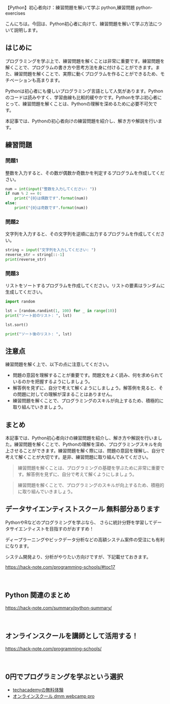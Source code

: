 【Python】初心者向け：練習問題を解いて学ぶ
python,練習問題
python-exercises

こんにちは。今回は、Python初心者に向けて、練習問題を解いて学ぶ方法について説明します。

## はじめに

プログラミングを学ぶ上で、練習問題を解くことは非常に重要です。練習問題を解くことで、プログラムの書き方や思考方法を身に付けることができます。また、練習問題を解くことで、実際に動くプログラムを作ることができるため、モチベーションも高まります。

Pythonは初心者にも優しいプログラミング言語として人気があります。Pythonのコードは読みやすく、学習曲線も比較的緩やかです。Pythonを学ぶ初心者にとって、練習問題を解くことは、Pythonの理解を深めるために必要不可欠です。

本記事では、Pythonの初心者向けの練習問題を紹介し、解き方や解説を行います。

## 練習問題

### 問題1

整数を入力すると、その数が偶数か奇数かを判定するプログラムを作成してください。

```python
num = int(input("整数を入力してください: "))
if num % 2 == 0:
    print("{0}は偶数です".format(num))
else:
    print("{0}は奇数です".format(num))
```

### 問題2

文字列を入力すると、その文字列を逆順に出力するプログラムを作成してください。

```python
string = input("文字列を入力してください: ")
reverse_str = string[::-1]
print(reverse_str)
```

### 問題3

リストをソートするプログラムを作成してください。リストの要素はランダムに生成してください。

```python
import random

lst = [random.randint(1, 100) for _ in range(10)]
print("ソート前のリスト: ", lst)

lst.sort()

print("ソート後のリスト: ", lst)
```

## 注意点

練習問題を解く上で、以下の点に注意してください。

- 問題の意図を理解することが重要です。問題文をよく読み、何を求められているのかを把握するようにしましょう。
- 解答例を見ずに、自分で考えて解くようにしましょう。解答例を見ると、その問題に対しての理解が深まることはありません。
- 練習問題を解くことで、プログラミングのスキルが向上するため、積極的に取り組んでいきましょう。

## まとめ

本記事では、Python初心者向けの練習問題を紹介し、解き方や解説を行いました。練習問題を解くことで、Pythonの理解を深め、プログラミングスキルを向上させることができます。練習問題を解く際には、問題の意図を理解し、自分で考えて解くことが大切です。是非、練習問題に取り組んでみてください。

>練習問題を解くことは、プログラミングの基礎を学ぶために非常に重要です。解答例を見ずに、自分で考えて解くようにしましょう。

>練習問題を解くことで、プログラミングのスキルが向上するため、積極的に取り組んでいきましょう。

## データサイエンティストスクール 無料部分あります
PythonやRなどのプログラミングを学ぶなら、
さらに統計分野を学習してデータサイエンティストを目指すのがおすすめ！

ディープラーニングやビックデータ分析などの高額システム案件の受注にも有利になります。

システム開発より、分析がやりたい方向けですが、下記載せておきます。

https://hack-note.com/programming-schools/#toc17

　

## Python 関連のまとめ
https://hack-note.com/summary/python-summary/

　

## オンラインスクールを講師として活用する！
https://hack-note.com/programming-schools/

　

## 0円でプログラミングを学ぶという選択
- [techacademyの無料体験](//af.moshimo.com/af/c/click?a_id=2612475&amp;p_id=1555&amp;pc_id=2816&amp;pl_id=22706&amp;url=https%3a%2f%2ftechacademy.jp%2fhtmlcss-trial%3futm_source%3dmoshimo%26utm_medium%3daffiliate%26utm_campaign%3dtextad)
- [オンラインスクール dmm webcamp pro](//af.moshimo.com/af/c/click?a_id=2612482&amp;p_id=1363&amp;pc_id=2297&amp;pl_id=39999&amp;guid=on)


